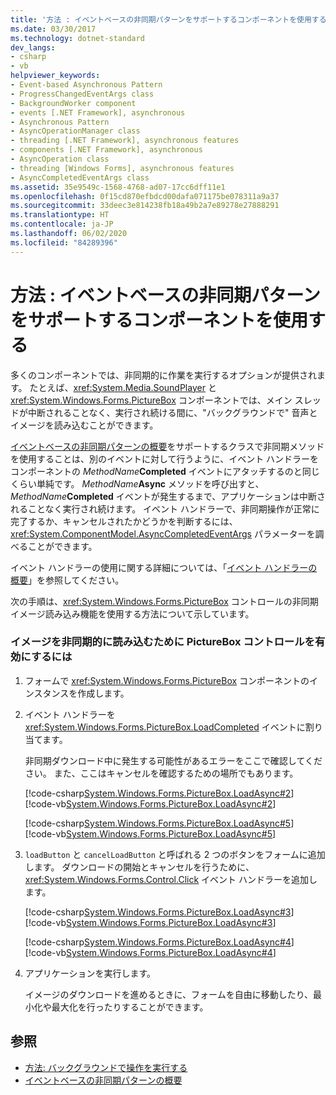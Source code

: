 ```yaml
---
title: '方法 : イベントベースの非同期パターンをサポートするコンポーネントを使用する'
ms.date: 03/30/2017
ms.technology: dotnet-standard
dev_langs:
- csharp
- vb
helpviewer_keywords:
- Event-based Asynchronous Pattern
- ProgressChangedEventArgs class
- BackgroundWorker component
- events [.NET Framework], asynchronous
- Asynchronous Pattern
- AsyncOperationManager class
- threading [.NET Framework], asynchronous features
- components [.NET Framework], asynchronous
- AsyncOperation class
- threading [Windows Forms], asynchronous features
- AsyncCompletedEventArgs class
ms.assetid: 35e9549c-1568-4768-ad07-17cc6dff11e1
ms.openlocfilehash: 0f15cd870efbdcd00dafa071175be078311a9a37
ms.sourcegitcommit: 33deec3e814238fb18a49b2a7e89278e27888291
ms.translationtype: HT
ms.contentlocale: ja-JP
ms.lasthandoff: 06/02/2020
ms.locfileid: "84289396"
---
```

# <a name="how-to-use-components-that-support-the-event-based-asynchronous-pattern"></a>方法 : イベントベースの非同期パターンをサポートするコンポーネントを使用する
多くのコンポーネントでは、非同期的に作業を実行するオプションが提供されます。 たとえば、<xref:System.Media.SoundPlayer> と <xref:System.Windows.Forms.PictureBox> コンポーネントでは、メイン スレッドが中断されることなく、実行され続ける間に、"バックグラウンドで" 音声とイメージを読み込むことができます。  
  
 [イベントベースの非同期パターンの概要](event-based-asynchronous-pattern-overview.md)をサポートするクラスで非同期メソッドを使用することは、別のイベントに対して行うように、イベント ハンドラーをコンポーネントの _MethodName_**Completed** イベントにアタッチするのと同じくらい単純です。 _MethodName_**Async** メソッドを呼び出すと、_MethodName_**Completed** イベントが発生するまで、アプリケーションは中断されることなく実行され続けます。 イベント ハンドラーで、非同期操作が正常に完了するか、キャンセルされたかどうかを判断するには、<xref:System.ComponentModel.AsyncCompletedEventArgs> パラメーターを調べることができます。  
  
 イベント ハンドラーの使用に関する詳細については、「[イベント ハンドラーの概要](../../framework/winforms/event-handlers-overview-windows-forms.md)」を参照してください。  
  
 次の手順は、<xref:System.Windows.Forms.PictureBox> コントロールの非同期イメージ読み込み機能を使用する方法について示しています。  
  
### <a name="to-enable-a-picturebox-control-to-asynchronously-load-an-image"></a>イメージを非同期的に読み込むために PictureBox コントロールを有効にするには  
  
1. フォームで <xref:System.Windows.Forms.PictureBox> コンポーネントのインスタンスを作成します。  
  
2. イベント ハンドラーを <xref:System.Windows.Forms.PictureBox.LoadCompleted> イベントに割り当てます。  
  
     非同期ダウンロード中に発生する可能性があるエラーをここで確認してください。 また、ここはキャンセルを確認するための場所でもあります。  
  
     [!code-csharp[System.Windows.Forms.PictureBox.LoadAsync#2](../../../samples/snippets/csharp/VS_Snippets_Winforms/System.Windows.Forms.PictureBox.LoadAsync/CS/Form1.cs#2)]
     [!code-vb[System.Windows.Forms.PictureBox.LoadAsync#2](../../../samples/snippets/visualbasic/VS_Snippets_Winforms/System.Windows.Forms.PictureBox.LoadAsync/VB/Form1.vb#2)]  
  
     [!code-csharp[System.Windows.Forms.PictureBox.LoadAsync#5](../../../samples/snippets/csharp/VS_Snippets_Winforms/System.Windows.Forms.PictureBox.LoadAsync/CS/Form1.cs#5)]
     [!code-vb[System.Windows.Forms.PictureBox.LoadAsync#5](../../../samples/snippets/visualbasic/VS_Snippets_Winforms/System.Windows.Forms.PictureBox.LoadAsync/VB/Form1.vb#5)]  
  
3. `loadButton` と `cancelLoadButton` と呼ばれる 2 つのボタンをフォームに追加します。 ダウンロードの開始とキャンセルを行うために、<xref:System.Windows.Forms.Control.Click> イベント ハンドラーを追加します。  
  
     [!code-csharp[System.Windows.Forms.PictureBox.LoadAsync#3](../../../samples/snippets/csharp/VS_Snippets_Winforms/System.Windows.Forms.PictureBox.LoadAsync/CS/Form1.cs#3)]
     [!code-vb[System.Windows.Forms.PictureBox.LoadAsync#3](../../../samples/snippets/visualbasic/VS_Snippets_Winforms/System.Windows.Forms.PictureBox.LoadAsync/VB/Form1.vb#3)]  
  
     [!code-csharp[System.Windows.Forms.PictureBox.LoadAsync#4](../../../samples/snippets/csharp/VS_Snippets_Winforms/System.Windows.Forms.PictureBox.LoadAsync/CS/Form1.cs#4)]
     [!code-vb[System.Windows.Forms.PictureBox.LoadAsync#4](../../../samples/snippets/visualbasic/VS_Snippets_Winforms/System.Windows.Forms.PictureBox.LoadAsync/VB/Form1.vb#4)]  
  
4. アプリケーションを実行します。  
  
     イメージのダウンロードを進めるときに、フォームを自由に移動したり、最小化や最大化を行ったりすることができます。  
  
## <a name="see-also"></a>参照

- [方法: バックグラウンドで操作を実行する](../../framework/winforms/controls/how-to-run-an-operation-in-the-background.md)
- [イベントベースの非同期パターンの概要](event-based-asynchronous-pattern-overview.md)
